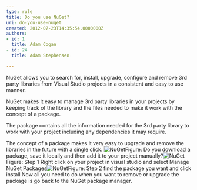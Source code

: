 ```yaml
---
type: rule
title: Do you use NuGet?
uri: do-you-use-nuget
created: 2012-07-23T14:35:54.0000000Z
authors:
- id: 1
  title: Adam Cogan
- id: 24
  title: Adam Stephensen

---
```


 
NuGet allows you to search for, install, upgrade, configure and remove 3rd party libraries from Visual Studio projects in a consistent and easy to use manner.
 
NuGet makes it easy to manage 3rd party libraries in your projects by keeping track of the library and the files needed to make it work with the concept of a package.

The package contains all the information needed for the 3rd party library to work with your project including any dependencies it may require.

The concept of a package makes it very easy to upgrade and remove the libraries in the future with a single click.
![NuGet](/SoftwareDevelopment/RulesToBetterMVC/PublishingImages/NuGet-bad-1.jpg)Figure: Do you download a package, save it locally and then add it to your project manually?![NuGet](/SoftwareDevelopment/RulesToBetterMVC/PublishingImages/NuGet-good-1.jpg)Figure: Step 1 Right click on your project in visual studio and select Manage NuGet Packages![NuGet](/SoftwareDevelopment/RulesToBetterMVC/PublishingImages/NuGet-good-2.jpg)Figure: Step 2 find the package you want and click install
Now all you need to do when you want to remove or upgrade the package is go back to the NuGet package manager.

